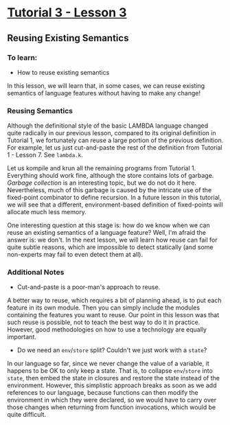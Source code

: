 # [Tutorial 3 - Lesson 3](https://www.youtube.com/watch?v=tW4KRdgBIGo)
## Reusing Existing Semantics

### To learn:
* How to reuse existing semantics

In this lesson, we will learn that, in some cases, we can reuse existing semantics of language features without having to make any change!


### Reusing Semantics
Although the definitional style of the basic LAMBDA language changed quite radically in our previous lesson, compared to its original definition in Tutorial 1, we fortunately can reuse a large portion of the previous definition.  For example, let us just cut-and-paste the rest of the definition from Tutorial 1 - Lesson 7.  See `lambda.k`.

Let us kompile and krun all the remaining programs from Tutorial 1.  Everything should work fine, although the store contains lots of garbage.  *Garbage collection* is an interesting topic, but we do not do it here.  Nevertheless, much of this garbage is caused by the intricate use of the fixed-point combinator to define recursion.  In a future lesson in this tutorial, we will see that a different, environment-based definition of fixed-points will allocate much less memory.

One interesting question at this stage is: how do we know when we can reuse an existing semantics of a language feature?  Well, I'm afraid the answer is: we don't.  In the next lesson, we will learn how reuse can fail for quite subtle reasons, which are impossible to detect statically (and some non-experts may fail to even detect them at all).


### Additional Notes
* Cut-and-paste is a poor-man's approach to reuse.

A better way to reuse, which requires a bit of planning ahead, is to put each feature in its own module.  Then you can simply include the modules containing the features you want to reuse.  Our point in this lesson was that such reuse is possible, not to teach the best way to do it in practice.  However, good methodologies on how to use a technology are equally important.

* Do we need an `env`/`store` split?  Couldn't we just work with a `state`?

In our language so far, since we never change the value of a variable, it happens to be OK to only keep a state.  That is, to collapse `env`/`store` into `state`, then embed the state in closures and restore the state instead of the environment.  However, this simplistic approach breaks as soon as we add references to our language, because functions can then modify the environment in which they were declared, so we would have to carry over those changes when returning from function invocations, which would be quite difficult.

